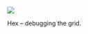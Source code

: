 ![](https://db-feed.s3.amazonaws.com/legacy/Screen_Shot_2019_09_21_at_3_11_36_PM-1569093156485.png)

Hex – debugging the grid.
